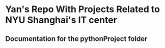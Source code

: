 # Yan's Repo With Projects Related to NYU Shanghai's IT center

## Documentation for the pythonProject folder
